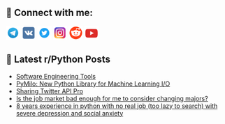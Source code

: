 ## 🔎 Connect with me:
[<img src="https://github.com/bullbesh/bullbesh/blob/main/images/Telegram.png" width="32" height="32" />](https://t.me/bullbesh)
[<img src="https://github.com/bullbesh/bullbesh/blob/main/images/VK.png" width="32" height="32" />](https://vk.com/bullbesh)
[<img src="https://github.com/bullbesh/bullbesh/blob/main/images/Twitter.png" width="32" height="32" />](https://twitter.com/bullbesh1)
[<img src="https://github.com/bullbesh/bullbesh/blob/main/images/Instagram.png" width="32" height="32" />](https://www.instagram.com/bullbesh)
[<img src="https://github.com/bullbesh/bullbesh/blob/main/images/Reddit.png" width="32" height="32" />](https://www.reddit.com/user/bullbesh)
[<img src="https://github.com/bullbesh/bullbesh/blob/main/images/YouTube.png" width="32" height="32" />](https://www.youtube.com/channel/UCtfjRs6uzgq5mfm8S06WTcg)

## 📕 Latest r/Python Posts
<!-- BLOG-POST-LIST:START -->
- [Software Engineering Tools](https://www.reddit.com/r/Python/comments/16tn5m2/software_engineering_tools/)
- [PyMilo: New Python Library for Machine Learning I/O](https://www.reddit.com/r/Python/comments/16tn3oj/pymilo_new_python_library_for_machine_learning_io/)
- [Sharing Twitter API Pro](https://www.reddit.com/r/Python/comments/16tn2z3/sharing_twitter_api_pro/)
- [Is the job market bad enough for me to consider changing majors?](https://www.reddit.com/r/Python/comments/16tmcvu/is_the_job_market_bad_enough_for_me_to_consider/)
- [8 years experience in python with no real job &lpar;too lazy to search&rpar; with severe depression and social anxiety](https://www.reddit.com/r/Python/comments/16tmaf9/8_years_experience_in_python_with_no_real_job_too/)
<!-- BLOG-POST-LIST:END -->
